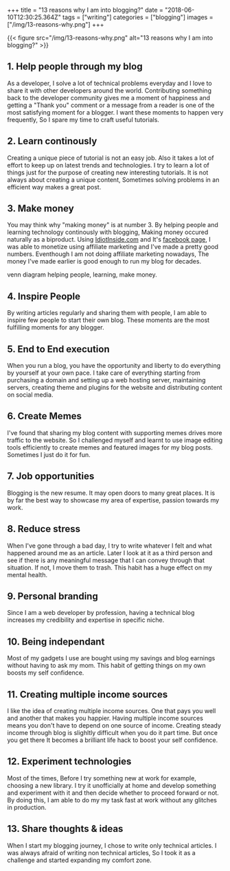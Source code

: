 +++
title = "13 reasons why I am into blogging?"
date = "2018-06-10T12:30:25.364Z"
tags = ["writing"]
categories = ["blogging"]
images = ["/img/13-reasons-why.png"]
+++

{{< figure src="/img/13-reasons-why.png" alt="13 reasons why I am into blogging?" >}}

## 1. Help people through my blog
As a developer, I solve a lot of technical problems everyday and I love to share it with other developers around the world. Contributing something back to the developer community gives me a moment of happiness and getting a "Thank you" comment or a message from a reader is one of the most satisfying moment for a blogger. I want these moments to happen very frequently, So I spare my time to craft useful tutorials.

## 2. Learn continously
Creating a unique piece of tutorial is not an easy job. Also it takes a lot of effort to keep up on latest trends and technologies. I try to learn a lot of things just for the purpose of creating new interesting tutorials. It is not always about creating a unique content, Sometimes solving problems in an efficient way makes a great post.

## 3. Make money
You may think why "making money" is at number 3. By helping people and learning technology continously with blogging, Making money occured naturally as a biproduct. Using [IdiotInside.com](http://idiotinside.com) and It's [facebook page](https://www.facebook.com/idiotinside/), I was able to monetize using affiliate marketing and I've made a pretty good numbers. Eventhough I am not doing affiliate marketing nowadays, The money I've made earlier is good enough to run my blog for decades. 

venn diagram helping people, learning, make money. 

## 4. Inspire People
By writing articles regularly and sharing them with people, I am able to inspire few people to start their own blog. These moments are the most fulfilling moments for any blogger.

## 5. End to End execution
When you run a blog, you have the opportunity and liberty to do everything by yourself at your own pace. I take care of everything starting from purchasing a domain and setting up a web hosting server, maintaining servers, creating theme and plugins for the website and distributing content on social media.

## 6. Create Memes
I've found that sharing my blog content with supporting memes drives more traffic to the website. So I challenged myself and learnt to use image editing tools efficiently to create memes and featured images for my blog posts. Sometimes I just do it for fun.

## 7. Job opportunities
Blogging is the new resume. It may open doors to many great places. It is by far the best way to showcase my area of expertise, passion towards my work.

## 8. Reduce stress
When I've gone through a bad day, I try to write whatever I felt and what happened around me as an article. Later I look at it as a third person and see if there is any meaningful message that I can convey through that situation. If not, I move them to trash. This habit has a huge effect on my mental health.

## 9. Personal branding
Since I am a web developer by profession, having a technical blog increases my credibility and expertise in specific niche.

## 10. Being independant
Most of my gadgets I use are bought using my savings and blog earnings without having to ask my mom. This habit of getting things on my own boosts my self confidence. 

## 11. Creating multiple income sources
I like the idea of creating multiple income sources. One that pays you well and another that makes you happier. Having multiple income sources means you don't have to depend on one source of income. Creating steady income through blog is slighltly difficult when you do it part time. But once you get there It becomes a brilliant life hack to boost your self confidence.

## 12. Experiment technologies
Most of the times, Before I try something new at work for example, choosing a new library. I try it unofficially at home and develop something and experiment with it and then decide whether to proceed forward or not. By doing this, I am able to do my my task fast at work without any glitches in production.

## 13. Share thoughts & ideas
When I start my blogging journey, I chose to write only technical articles. I was always afraid of writing non technical articles, So I took it as a challenge and started expanding my comfort zone. 
